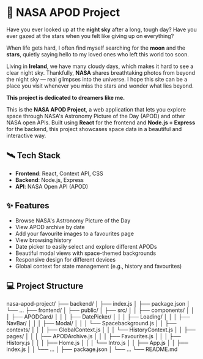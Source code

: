 # 🚀 NASA APOD Project
Have you ever looked up at the **night sky** after a long, tough day? Have you ever gazed at the stars when you felt like giving up on everything?

When life gets hard, I often find myself searching for the **moon** and the **stars**, quietly saying hello to my loved ones who left this world too soon. 

Living in **Ireland**, we have many cloudy days, which makes it hard to see a clear night sky. Thankfully, **NASA** shares breathtaking photos from beyond the night sky — real glimpses into the universe. I hope this site can be a place you visit whenever you miss the stars and wonder what lies beyond.

**This project is dedicated to dreamers like me.**

This is the **NASA APOD Project**, a web application that lets you explore space through NASA's Astronomy Picture of the Day (APOD) and other NASA open APIs. Built using **React** for the frontend and **Node.js + Express** for the backend, this project showcases space data in a beautiful and interactive way.


## 🛰️ Tech Stack
- **Frontend**: React, Context API, CSS
- **Backend**: Node.js, Express
- **API**: NASA Open API (APOD)


## ✨ Features
- Browse NASA's Astronomy Picture of the Day
- View APOD archive by date
- Add your favourite images to a favourites page
- View browsing history
- Date picker to easily select and explore different APODs
- Beautiful modal views with space-themed backgrounds
- Responsive design for different devices
- Global context for state management (e.g., history and favourites)


## 💻 Project Structure
nasa-apod-project/
├── backend/
│ ├── index.js
│ ├── package.json
│ └── ...
├── frontend/
│ ├── public/
│ ├── src/
│ │ ├── components/
│ │ │ ├── APODCard/
│ │ │ ├── DatePicker/
│ │ │ ├── Loading/
│ │ │ ├── NavBar/
│ │ │ ├── Modal/
│ │ │ └── Spacebackground.js
│ │ ├── contexts/
│ │ │ ├── GlobalContext.js
│ │ │ └── HistoryContext.js
│ │ ├── pages/
│ │ │ ├── APODArchive.js
│ │ │ ├── Favourites.js
│ │ │ ├── History.js
│ │ │ ├── Home.js
│ │ │ └── Intro.js
│ │ ├── App.js
│ │ ├── index.js
│ │ └── ...
│ ├── package.json
│ └── ...
└── README.md



